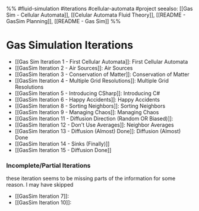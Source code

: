 
%%
#fluid-simulation #iterations #cellular-automata #project 
seealso: [[Gas Sim - Cellular Automata]], [[Celular Automata Fluid Theory]], [[README - GasSim Planning]], [[README - Gas Sim]]
%%

# Gas Simulation Iterations
- [[Gas Sim Iteration 1 - First Cellular Automata]]: First Cellular Automata
- [[GasSim Iteration 2 - Air Sources]]: Air Sources
- [[GasSim Iteration 3 - Conservation of Matter]]: Conservation of Matter
- [[GasSim Iteration 4 - Multiple Grid Resolutions]]: Multiple Grid Resolutions
- [[GasSim Iteration 5 - Introducing CSharp]]: Introducing C#
- [[GasSim Iteration 6 - Happy Accidents]]: Happy Accidents
- [[GasSim Iteration 8 - Sorting Neighbors]]: Sorting Neighbors
- [[GasSim Iteration 9 - Managing Chaos]]: Managing Chaos
- [[GasSim Iteration 11 - Diffusion Direction (Random OR Biased)]]: 
- [[GasSim Iteration 12 - Don't Use Averages]]:  Neighbor Averages
- [[GasSim Iteration 13 - Diffusion (Almost) Done]]: Diffusion (Almost) Done
- [[GasSim Iteration 14 - Sinks (Finally)]]
- [[GasSim Iteration 15 - Diffusion Done]]

### Incomplete/Partial Iterations
these iteration seems to be missing parts of the information for some reason.  I may have skipped
- [[GasSim Iteration 7]]: 
- [[GasSim Iteration 10]]: 




